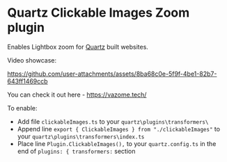 # Quartz Clickable Images Zoom plugin
Enables Lightbox zoom for [Quartz](https://github.com/jackyzha0/quartz) built websites.

Video showcase:

https://github.com/user-attachments/assets/8ba68c0e-5f9f-4be1-82b7-643ff1469ccb

You can check it out here - https://vazome.tech/

To enable:
- Add file `clickableImages.ts` to your `quartz\plugins\transformers\`
- Append line `export { ClickableImages } from "./clickableImages"` to your `quartz\plugins\transformers\index.ts`
- Place line `Plugin.ClickableImages(),` to your `quartz.config.ts` in the end of `plugins: { transformers:` section





